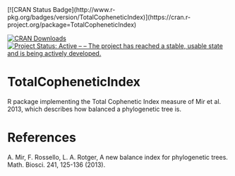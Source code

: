 <!--[![Build Status](https://travis-ci.org/ms609/TreeSearch.svg?branch=master)](https://travis-ci.org/ms609/TreeSearch)
[![codecov](https://codecov.io/gh/ms609/tci/branch/master/graph/badge.svg)](https://codecov.io/gh/ms609/TreeSearch)
-->[![CRAN Status Badge](http://www.r-pkg.org/badges/version/TotalCopheneticIndex)](https://cran.r-project.org/package=TotalCopheneticIndex)
[![CRAN Downloads](http://cranlogs.r-pkg.org/badges/TotalCopheneticIndex)](https://cran.r-project.org/package=TotalCopheneticIndex)<!--
[![Research software impact](http://depsy.org/api/package/cran/TotalCopheneticIndex/badge.svg)](http://depsy.org/package/r/TotalCopheneticIndex)-->
[![Project Status: Active – – The project has reached a stable, usable state and is being actively developed.](http://www.repostatus.org/badges/latest/active.svg)](http://www.repostatus.org/#active)

# TotalCopheneticIndex
R package implementing the Total Cophenetic Index measure of Mir et al. 2013, which describes how balanced a phylogenetic tree is.

# References

 A. Mir, F. Rossello, L. A. Rotger, A new balance index for phylogenetic trees.
  Math. Biosci. 241, 125-136 (2013).
